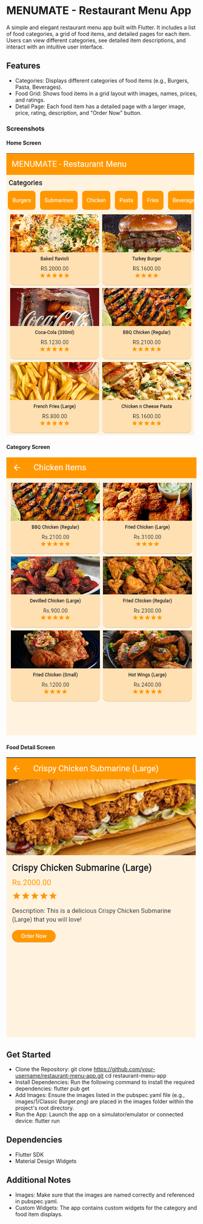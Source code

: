 # MENUMATE - Restaurant Menu App

A simple and elegant restaurant menu app built with Flutter. It includes a list of food categories, a grid of food items, and detailed pages for each item. Users can view different categories, see detailed item descriptions, and interact with an intuitive user interface.

## Features

 - Categories: Displays different categories of food items (e.g., Burgers, Pasta, Beverages).
 - Food Grid: Shows food items in a grid layout with images, names, prices, and ratings.
 - Detail Page: Each food item has a detailed page with a larger image, price, rating, description, and "Order Now" button.

### Screenshots

#### Home Screen
![Home Screen](images/screenshots/Home.png)

#### Category Screen
![Category Screen](images/screenshots/Category.png)

#### Food Detail Screen
![Food Detail Screen](images/screenshots/Food%20Detail.png)

## Get Started
 - Clone the Repository:
   git clone https://github.com/your-username/restaurant-menu-app.git
   cd restaurant-menu-app
 - Install Dependencies: Run the following command to install the required dependencies:
   flutter pub get
 - Add Images: Ensure the images listed in the pubspec.yaml file (e.g., images/1/Classic Burger.png) are placed in the images folder within the project's root directory.
 - Run the App: Launch the app on a simulator/emulator or connected device:
   flutter run

## Dependencies
 - Flutter SDK
 - Material Design Widgets

## Additional Notes 
 - Images: Make sure that the images are named correctly and referenced in pubspec.yaml.
 - Custom Widgets: The app contains custom widgets for the category and food item displays.
